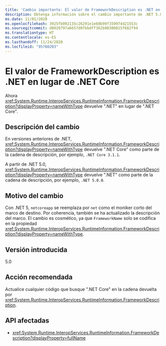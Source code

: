 ```yaml
---
title: 'Cambio importante: El valor de FrameworkDescription es .NET en lugar de .NET Core'
description: Obtenga información sobre el cambio importante de .NET 5.0 en las bibliotecas básicas de .NET, donde RuntimeInformation.FrameworkDescription ahora devuelve ".NET" en lugar de ".NET Core".
ms.date: 11/01/2020
ms.openlocfilehash: 3925fb092135c26291e1e60b99f359974d21553c
ms.sourcegitcommit: d8020797a6657d0fbbdff362b80300815f682f94
ms.translationtype: HT
ms.contentlocale: es-ES
ms.lasthandoff: 11/24/2020
ms.locfileid: "95760203"
---
```

# <a name="frameworkdescriptions-value-is-net-instead-of-net-core"></a>El valor de FrameworkDescription es .NET en lugar de .NET Core

Ahora <xref:System.Runtime.InteropServices.RuntimeInformation.FrameworkDescription?displayProperty=nameWithType> devuelve ".NET" en lugar de ".NET Core".

## <a name="change-description"></a>Descripción del cambio

En versiones anteriores de .NET, <xref:System.Runtime.InteropServices.RuntimeInformation.FrameworkDescription?displayProperty=nameWithType> devuelve ".NET Core" como parte de la cadena de descripción, por ejemplo, `.NET Core 3.1.1`.

A partir de .NET 5.0, <xref:System.Runtime.InteropServices.RuntimeInformation.FrameworkDescription?displayProperty=nameWithType> devuelve ".NET" como parte de la cadena de descripción, por ejemplo, `.NET 5.0.0`.

## <a name="reason-for-change"></a>Motivo del cambio

Con .NET 5, `netcoreapp` se reemplaza por `net` como el moniker corto del marco de destino. Por coherencia, también se ha actualizado la descripción del marco. El cambio es cosmético, ya que `FrameworkName` solo se codifica en la propiedad <xref:System.Runtime.InteropServices.RuntimeInformation.FrameworkDescription?displayProperty=nameWithType>.

## <a name="version-introduced"></a>Versión introducida

5.0

## <a name="recommended-action"></a>Acción recomendada

Actualice cualquier código que busque ".NET Core" en la cadena devuelta por <xref:System.Runtime.InteropServices.RuntimeInformation.FrameworkDescription>.

## <a name="affected-apis"></a>API afectadas

- <xref:System.Runtime.InteropServices.RuntimeInformation.FrameworkDescription?displayProperty=fullName>

<!--

### Category

Core .NET libraries

### Affected APIs

- `P:System.Runtime.InteropServices.RuntimeInformation.FrameworkDescription`

-->
